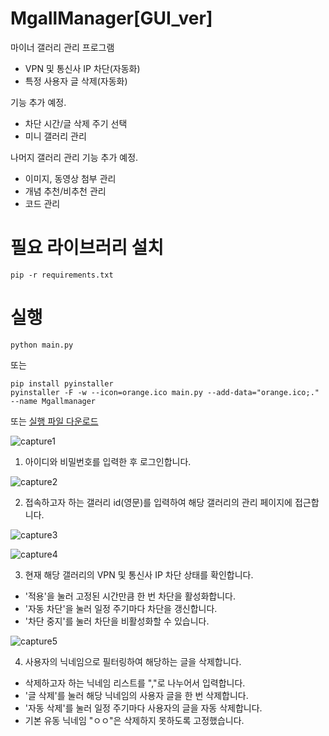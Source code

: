 # MgallManager[GUI_ver]

마이너 갤러리 관리 프로그램

-  VPN 및 통신사 IP 차단(자동화)
-  특정 사용자 글 삭제(자동화)

기능 추가 예정.

- 차단 시간/글 삭제 주기 선택
- 미니 갤러리 관리

나머지 갤러리 관리 기능 추가 예정.

- 이미지, 동영상 첨부 관리
- 개념 추천/비추천 관리
- 코드 관리

# 필요 라이브러리 설치
```
pip -r requirements.txt
```

# 실행
```
python main.py
```
또는
```
pip install pyinstaller
pyinstaller -F -w --icon=orange.ico main.py --add-data="orange.ico;." --name Mgallmanager
```
또는 [실행 파일 다운로드](https://github.com/Gloriel621/MgallManager/releases)

![capture1](https://user-images.githubusercontent.com/65398406/147065794-668d8f6c-96f5-49fa-9d7f-7e44e970cdca.png)

1. 아이디와 비밀번호를 입력한 후 로그인합니다.

![capture2](https://user-images.githubusercontent.com/65398406/147081608-02d525ae-1885-483f-80d1-395962b82c50.png)

2. 접속하고자 하는 갤러리 id(영문)를 입력하여 해당 갤러리의 관리 페이지에 접근합니다.

![capture3](https://user-images.githubusercontent.com/65398406/147081646-fa29ec14-3dea-4676-a1cd-a355edf9f08c.png)

![capture4](https://user-images.githubusercontent.com/65398406/147081651-c215dd99-7ca3-4ad4-9a0e-517ee2ddbc24.png)

3. 현재 해당 갤러리의 VPN  및 통신사 IP 차단 상태를 확인합니다.
- '적용'을 눌러 고정된 시간만큼 한 번 차단을 활성화합니다.
- '자동 차단'을 눌러 일정 주기마다 차단을 갱신합니다.
- '차단 중지'를 눌러 차단을 비활성화할 수 있습니다.

![capture5](https://user-images.githubusercontent.com/65398406/147081654-fa559c75-f8b2-4c65-860d-37bd2cae2f85.png)

4. 사용자의 닉네임으로 필터링하여 해당하는 글을 삭제합니다.
- 삭제하고자 하는 닉네임 리스트를 ","로 나누어서 입력합니다.
- '글 삭제'를 눌러 해당 닉네임의 사용자 글을 한 번 삭제합니다.
- '자동 삭제'를 눌러 일정 주기마다 사용자의 글을 자동 삭제합니다.
- 기본 유동 닉네임 "ㅇㅇ"은 삭제하지 못하도록 고정했습니다.
